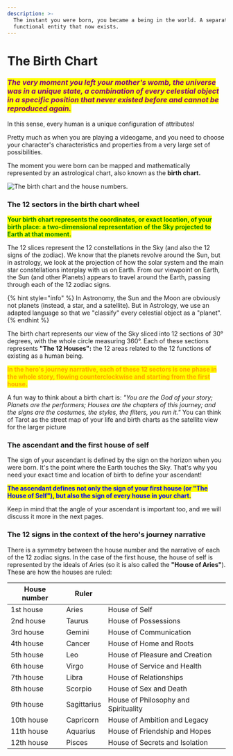 ```yaml
---
description: >-
  The instant you were born, you became a being in the world. A separated and
  functional entity that now exists.
---
```


# The Birth Chart

### _<mark style="color:purple;">**The very moment you left your mother's womb, the universe was in a unique state, a combination of every celestial object in a specific position that never existed before and cannot be reproduced again.**</mark>_&#x20;

In this sense, every human is a unique configuration of attributes!&#x20;

Pretty much as when you are playing a videogame, and you need to choose your character's characteristics and properties from a very large set of possibilities.

The moment you were born can be mapped and mathematically represented by an astrological chart, also known as the **birth chart.**



![The birth chart and the house numbers.](../../../.gitbook/assets/AdobeStock\_3032701.jpeg)



### The 12 sectors in the birth chart wheel

<mark style="color:green;">**Your birth chart represents the coordinates, or exact location, of your birth place: a two-dimensional representation of the Sky projected to Earth at that moment.**</mark>&#x20;

The 12 slices represent the 12 constellations in the Sky (and also the 12 signs of the zodiac). We know that the planets revolve around the Sun, but in astrology, we look at the projection of how the solar system and the main star constellations interplay with us on Earth. From our viewpoint on Earth, the Sun (and other Planets) appears to travel around the Earth, passing through each of the 12 zodiac signs.&#x20;

{% hint style="info" %}
In Astronomy, the Sun and the Moon are obviously not planets (instead, a star, and a satellite). But in Astrology, we use an adapted language so that we "classify" every celestial object as a "planet".
{% endhint %}

The birth chart represents our view of the Sky sliced into 12 sections of 30° degrees, with the whole circle measuring 360°. Each of these sections represents **"The 12 Houses":** the 12 areas related to the 12 functions of existing as a human being.&#x20;

<mark style="color:orange;">**In the hero's journey narrative, each of these 12 sectors is one phase in the whole story, flowing counterclockwise and starting from the first house.**</mark>

A fun way to think about a birth chart is: _"You are the God of your story; Planets are the performers; Houses are the chapters of this journey; and the signs are the costumes, the styles, the filters, you run it."_ You can think of Tarot as the street map of your life and birth charts as the satellite view for the larger picture

### The ascendant and the first house of self

The sign of your ascendant is defined by the sign on the horizon when you were born. It's the point where the Earth touches the Sky. That's why you need your exact time and location of birth to define your ascendant!

<mark style="color:blue;">**The ascendant defines not only the sign of your first house (or "The House of Self"), but also the sign of every house in your chart.**</mark>&#x20;

Keep in mind that the angle of your ascendant is important too, and we will discuss it more in the next pages.&#x20;



### The 12 signs in the context of the hero's journey narrative&#x20;

There is a symmetry between the house number and the narrative of each of the 12 zodiac signs. In the case of the first house, the house of self is represented by the ideals of Aries (so it is also called the **"House of Aries"**). These are how the houses are ruled:

| House number | Ruler       |                                      |
| ------------ | ----------- | ------------------------------------ |
| 1st house    | Aries       | House of Self                        |
| 2nd house    | Taurus      | House of Possessions                 |
| 3rd house    | Gemini      | House of Communication               |
| 4th house    | Cancer      | House of Home and Roots              |
| 5th house    | Leo         | House of Pleasure and Creation       |
| 6th house    | Virgo       | House of Service and Health          |
| 7th house    | Libra       | House of Relationships               |
| 8th house    | Scorpio     | House of Sex and Death               |
| 9th house    | Sagittarius | House of Philosophy and Spirituality |
| 10th house   | Capricorn   | House of Ambition and Legacy         |
| 11th house   | Aquarius    | House of Friendship and Hopes        |
| 12th house   | Pisces      | House of Secrets and Isolation       |





